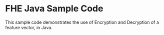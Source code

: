 # FHE Java Sample Code 

This sample code demonstrates the use of Encryption and Decryption of a feature vector, in Java.
